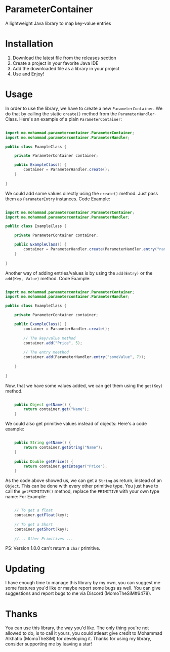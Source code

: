 # ParameterContainer
A lightweight Java library to map key-value entries

# Installation
1. Download the latest file from the releases section
2. Create a project in your favorite Java IDE
3. Add the downloaded file as a library in your project
4. Use and Enjoy!

# Usage
In order to use the library, we have to create a new `ParameterContainer`. We do that by calling the static `create()` method from the `ParameterHandler`-Class.
Here's an example of a plain `ParameterContainer`:
```java

import me.mohammad.parametercontainer.ParameterContainer;
import me.mohammad.parametercontainer.ParameterHandler;

public class ExampleClass {

    private ParameterContainer container;

    public ExampleClass() {
        container = ParameterHandler.create();
    }
  
}

```
We could add some values directly using the `create()` method. Just pass them as `ParameterEntry` instances.
Code Example:
```java

import me.mohammad.parametercontainer.ParameterContainer;
import me.mohammad.parametercontainer.ParameterHandler;

public class ExampleClass {

    private ParameterContainer container;

    public ExampleClass() {
        container = ParameterHandler.create(ParameterHandler.entry("name", "MomoTheSiM"));
    }
  
}

```

Another way of adding entries/values is by using the `add(Entry)` or the `add(Key, Value)` method.
Code Example:
```java

import me.mohammad.parametercontainer.ParameterContainer;
import me.mohammad.parametercontainer.ParameterHandler;

public class ExampleClass {

    private ParameterContainer container;

    public ExampleClass() {
        container = ParameterHandler.create();
        
        // The key/value method
        container.add("Price", 5);
        
        // The entry meethod
        container.add(ParameterHandler.entry("someValue", 7));
        
    }
  
}

```

Now, that we have some values added, we can get them using the `get(Key)` method.
```java

    public Object getName() {
        return container.get("Name");
    }

```

We could also get primitive values instead of objects:
Here's a code example:
```java

    public String getName() {
        return container.getString("Name");
    }
    
    public Double getPrice() {
        return container.getInteger("Price");
    }

```

As the code above showed us, we can get a `String` as return, instead of an `Object`.
This can be done with every other primitive type. You just have to call the `getPRIMITIVE()` method, replace the `PRIMITIVE` with your own type name:
For Example:
```java

    // To get a float
    container.getFloat(key);
    
    // To get a Short
    container.getShort(key);
    
    //... Other Primitives ...

```


PS: Version 1.0.0 can't return a `char` primitive.

# Updating
I have enough time to manage this library by my own, you can suggest me some features you'd like or maybe report some bugs as well.
You can give suggestions and report bugs to me via Discord (MomoTheSiM#6478).

# Thanks
You can use this library, the way you'd like.
The only thing you're not allowed to do, is to call it yours, you could atleast give credit to Mohammad Alkhatib (MomoTheSiM) for developing it.
Thanks for using my library, consider supporting me by leaving a star!
